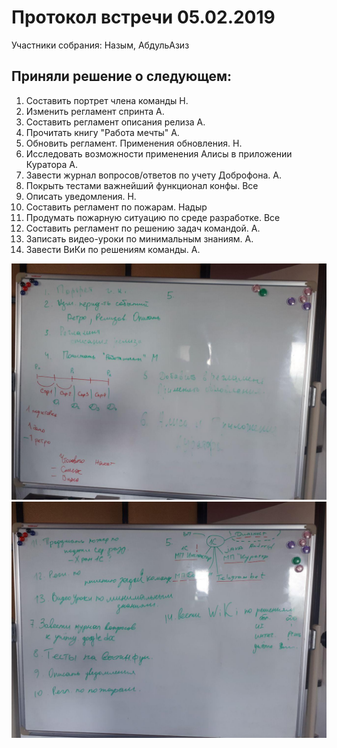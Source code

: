 # Протокол встречи 05.02.2019

Участники собрания: Назым, АбдульАзиз

## Приняли решение о следующем:

1. Составить портрет члена команды Н.
2. Изменить регламент спринта А.
3. Составить регламент описания релиза А.
4. Прочитать книгу "Работа мечты" А.
5. Обновить регламент. Применения обновления. Н.
6. Исследовать возможности применения Алисы в приложении Куратора А.
7. Завести журнал вопросов/ответов по учету Доброфона. А.
8. Покрыть тестами важнейший функционал конфы. Все
9. Описать уведомления. Н.
10. Составить регламент по пожарам. Надыр
11. Продумать пожарную ситуацию по среде разработке. Все
12. Составить регламент по решению задач командой. А.
13. Записать видео-уроки по минимальным знаниям. А.
14. Завести ВиКи по решениям команды. А.

![](images/Desc1.jpg)
![](images/Desc2.jpg)